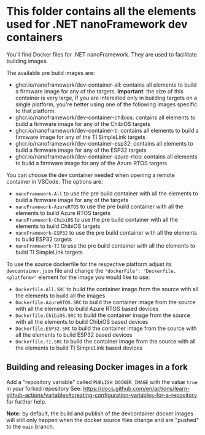 # This folder contains all the elements used for .NET nanoFramework dev containers

You'll find Docker files for .NET nanoFramework. They are used to facilitate building images.

The available pre build images are:

* ghcr.io/nanoframework/dev-container-all: contains all elements to build a firmware image for any of the targets. **Important**: the size of this container is very large, if you are interested only in building targets on a single platform, you're better using one of the following images specific to that platform.
* ghcr.io/nanoframework/dev-container-chibios: contains all elements to build a firmware image for any of the ChibiOS targets
* ghcr.io/nanoframework/dev-container-ti: contains all elements to build a firmware image for any of the TI SimpleLink targets
* ghcr.io/nanoframework/dev-container-esp32: contains all elements to build a firmware image for any of the ESP32 targets
* ghcr.io/nanoframework/dev-container-azure-rtos: contains all elements to build a firmware image for any of the Azure RTOS targets

You can choose the dev container needed when opening a remote container in VSCode. The options are:

* `nanoFramework-All` to use the pre build container with all the elements to build a firmware image for any of the targets
* `nanoFramework-AzureRTOS` to use the pre build container with all the elements to build Azure RTOS targets
* `nanoFramework-ChibiOS` to use the pre build container with all the elements to build ChibiOS targets
* `nanoFramework-ESP32` to use the pre build container with all the elements to build ESP32 targets
* `nanoFramework-TI` to use the pre build container with all the elements to build TI SimpleLink targets

To use the source dockerfile for the respective platform adjust its `devcontainer.json` file and change the `"dockerFile": "Dockerfile.<platform>"` element for the image you would like to use:

* `Dockerfile.All.SRC` to build the container image from the source with all the elements to build all the images
* `Dockerfile.AzureRTOS.SRC` to build the container image from the source with all the elements to build Azure RTOS based devices
* `Dockerfile.ChibiOS.SRC` to build the container image from the source with all the elements to build ChibiOS based devices
* `Dockerfile.ESP32.SRC` to build the container image from the source with all the elements to build ESP32 based devices
* `Dockerfile.TI.SRC` to build the container image from the source with all the elements to build TI SimpleLink based devices


## Building and releasing Docker images in a fork

Add a "repository variable" called `PUBLISH_DOCKER_IMAGE` with the value `true` in your forked repository
See: https://docs.github.com/en/actions/learn-github-actions/variables#creating-configuration-variables-for-a-repository for further help.

**Note:** by default, the build and publish of the devcontainer docker images will still only happen when the docker source files change and are "pushed" to the `main` branch.
